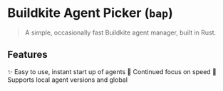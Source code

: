 # Buildkite Agent Picker (`bap`)
> A simple, occasionally fast Buildkite agent manager, built in Rust.

## Features
✨ Easy to use, instant start up of agents
🚀 Continued focus on speed
📁 Supports local agent versions and global
